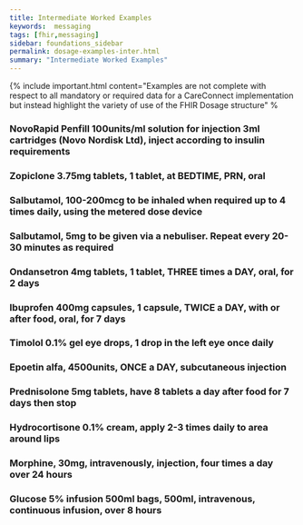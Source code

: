 ```yaml
---
title: Intermediate Worked Examples
keywords:  messaging
tags: [fhir,messaging]
sidebar: foundations_sidebar
permalink: dosage-examples-inter.html
summary: "Intermediate Worked Examples"
---
```


{% include important.html content="Examples are not complete with respect to all mandatory or required data for a CareConnect implementation but instead highlight the variety of use of the FHIR Dosage structure" %

### NovoRapid Penfill 100units/ml solution for injection 3ml cartridges (Novo Nordisk Ltd), inject according to insulin requirements ###

<script src="https://gist.github.com/RobertGoochUK/029d9e231bc54fb3b0ac6386f9e0b501.js"></script>

### Zopiclone 3.75mg tablets, 1 tablet, at BEDTIME, PRN, oral ###

<script src="https://gist.github.com/RobertGoochUK/355dcf9b4e71f740e5b197b77f80818d.js"></script>

### Salbutamol, 100-200mcg to be inhaled when required up to 4 times daily, using the metered dose device ###

<script src="https://gist.github.com/RobertGoochUK/3058adde9517ffb68a62f55112e036f0.js"></script>

### Salbutamol, 5mg to be given via a nebuliser. Repeat every 20-30 minutes as required ###

<script src="https://gist.github.com/RobertGoochUK/ddf9ad03106e7203180b91436bd38689.js"></script>

### Ondansetron 4mg tablets, 1 tablet, THREE times a DAY, oral, for 2 days ###

<script src="https://gist.github.com/RobertGoochUK/61fc58eb264eb84d9b1411cbb4e3c2bc.js"></script>

### Ibuprofen 400mg capsules, 1 capsule, TWICE a DAY, with or after food, oral, for 7 days ###

<script src="https://gist.github.com/RobertGoochUK/58c53f158c5453308e082f25d782a94f.js"></script>

### Timolol 0.1% gel eye drops, 1 drop in the left eye once daily ###

<script src="https://gist.github.com/RobertGoochUK/184f6e053a1714347739c827a3de8773.js"></script>

### Epoetin alfa, 4500units, ONCE a DAY, subcutaneous injection ###

<script src="https://gist.github.com/RobertGoochUK/adaed4fbce1276ae287178417b2985c5.js"></script>

### Prednisolone 5mg tablets, have 8 tablets a day after food for 7 days then stop ###

<script src="https://gist.github.com/RobertGoochUK/abd7ce473f5fe38ed1865134a9cfa1b5.js"></script>

### Hydrocortisone 0.1% cream, apply 2-3 times daily to area around lips ###

<script src="https://gist.github.com/RobertGoochUK/340ff8c4c169f972532b62a1b3f32a37.js"></script>

### Morphine, 30mg, intravenously, injection, four times a day over 24 hours ###

<script src="https://gist.github.com/RobertGoochUK/5b987bcdafe267b597c9c432a9a11c11.js"></script>

### Glucose 5% infusion 500ml bags, 500ml, intravenous, continuous infusion, over 8 hours ###

<script src="https://gist.github.com/RobertGoochUK/6a992f5415ef2ba7ddfab2d4e69337a7.js"></script>